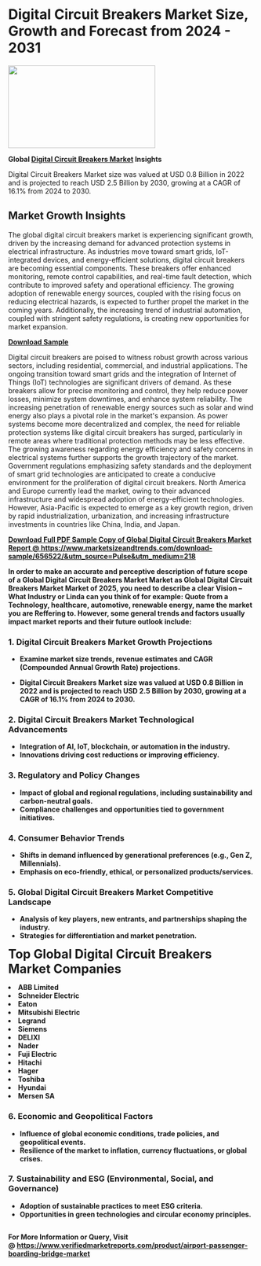 <H1>Digital Circuit Breakers Market Size, Growth and Forecast from 2024 - 2031</H1><img class="aligncenter size-medium wp-image-584254" src="https://thirdeyenews.in/wp-content/uploads/2024/09/Global-Market-Research-300x168.jpeg" alt="" width="300" height="168" /><p><strong>Global&nbsp;<a href="https://www.marketsizeandtrends.com/download-sample/656522/&amp;utm_source=Pulse&amp;utm_medium=218">Digital Circuit Breakers Market</a> Insights</strong></p><p>Digital Circuit Breakers Market size was valued at USD 0.8 Billion in 2022 and is projected to reach USD 2.5 Billion by 2030, growing at a CAGR of 16.1% from 2024 to 2030.</p><p><h2>Market Growth Insights</h2> <p>The global digital circuit breakers market is experiencing significant growth, driven by the increasing demand for advanced protection systems in electrical infrastructure. As industries move toward smart grids, IoT-integrated devices, and energy-efficient solutions, digital circuit breakers are becoming essential components. These breakers offer enhanced monitoring, remote control capabilities, and real-time fault detection, which contribute to improved safety and operational efficiency. The growing adoption of renewable energy sources, coupled with the rising focus on reducing electrical hazards, is expected to further propel the market in the coming years. Additionally, the increasing trend of industrial automation, coupled with stringent safety regulations, is creating new opportunities for market expansion.</p> <p><strong><a href="#">Download Sample</a></strong></p> <p>Digital circuit breakers are poised to witness robust growth across various sectors, including residential, commercial, and industrial applications. The ongoing transition toward smart grids and the integration of Internet of Things (IoT) technologies are significant drivers of demand. As these breakers allow for precise monitoring and control, they help reduce power losses, minimize system downtimes, and enhance system reliability. The increasing penetration of renewable energy sources such as solar and wind energy also plays a pivotal role in the market's expansion. As power systems become more decentralized and complex, the need for reliable protection systems like digital circuit breakers has surged, particularly in remote areas where traditional protection methods may be less effective. The growing awareness regarding energy efficiency and safety concerns in electrical systems further supports the growth trajectory of the market. Government regulations emphasizing safety standards and the deployment of smart grid technologies are anticipated to create a conducive environment for the proliferation of digital circuit breakers. North America and Europe currently lead the market, owing to their advanced infrastructure and widespread adoption of energy-efficient technologies. However, Asia-Pacific is expected to emerge as a key growth region, driven by rapid industrialization, urbanization, and increasing infrastructure investments in countries like China, India, and Japan.</p> <p><strong><a href="#"></p><p><span class=""><strong>Download Full PDF Sample Copy of Global Digital Circuit Breakers Market Report</strong> @ <a href="https://www.marketsizeandtrends.com/download-sample/656522/&amp;utm_source=Pulse&amp;utm_medium=218" target="_blank">https://www.marketsizeandtrends.com/download-sample/656522/&amp;utm_source=Pulse&amp;utm_medium=218</a></span></p><p>In order to make an accurate and perceptive description of future scope of a Global&nbsp;Digital Circuit Breakers Market Market as Global&nbsp;Digital Circuit Breakers Market Market of 2025, you need to describe a clear Vision &ndash; What Industry or Linda can you think of for example: Quote from a Technology, healthcare, automotive, renewable energy, name the market you are Reffering to. However, some general trends and factors usually impact market reports and their future outlook include:</p><h3>1.&nbsp;<strong>Digital Circuit Breakers Market Growth Projections</strong></h3><ul><li>Examine market size trends, revenue estimates and CAGR (Compounded Annual Growth Rate) projections.</li><li><p>Digital Circuit Breakers Market size was valued at USD 0.8 Billion in 2022 and is projected to reach USD 2.5 Billion by 2030, growing at a CAGR of 16.1% from 2024 to 2030.</p></li></ul><h3>2.&nbsp;<strong>Digital Circuit Breakers Market Technological Advancements</strong></h3><ul><li>Integration of AI, IoT, blockchain, or automation in the industry.</li><li>Innovations driving cost reductions or improving efficiency.</li></ul><h3>3.&nbsp;<strong>Regulatory and Policy Changes</strong></h3><ul><li>Impact of global and regional regulations, including sustainability and carbon-neutral goals.</li><li>Compliance challenges and opportunities tied to government initiatives.</li></ul><h3>4.&nbsp;<strong>Consumer Behavior Trends</strong></h3><ul><li>Shifts in demand influenced by generational preferences (e.g., Gen Z, Millennials).</li><li>Emphasis on eco-friendly, ethical, or personalized products/services.</li></ul><h3>5.&nbsp;<strong>Global Digital Circuit Breakers Market Competitive Landscape</strong></h3><ul><li>Analysis of key players, new entrants, and partnerships shaping the industry.</li><li>Strategies for differentiation and market penetration.</li></ul><p data-pm-slice="1 1 []"><span style="color: inherit; font-family: inherit; font-size: 25px;">Top Global Digital Circuit Breakers Market Companies</span></p><div class="" data-test-id=""><p><li>ABB Limited</li><li> Schneider Electric</li><li> Eaton</li><li> Mitsubishi Electric</li><li> Legrand</li><li> Siemens</li><li> DELIXI</li><li> Nader</li><li> Fuji Electric</li><li> Hitachi</li><li> Hager</li><li> Toshiba</li><li> Hyundai</li><li> Mersen SA</li></p></div><h3>6.&nbsp;<strong>Economic and Geopolitical Factors</strong></h3><ul><li>Influence of global economic conditions, trade policies, and geopolitical events.</li><li>Resilience of the market to inflation, currency fluctuations, or global crises.</li></ul><h3>7.&nbsp;<strong>Sustainability and ESG (Environmental, Social, and Governance)</strong></h3><ul><li>Adoption of sustainable practices to meet ESG criteria.</li><li>Opportunities in green technologies and circular economy principles.</li></ul><h2><strong style="font-size: 14px;">For More Information or Query, Visit @&nbsp;</strong><a style="background-color: #ffffff; font-size: 14px;" href="https://www.marketsizeandtrends.com/report/digital-circuit-breakers-market/" target="_blank">https://www.verifiedmarketreports.com/product/airport-passenger-boarding-bridge-market</a></h2>

